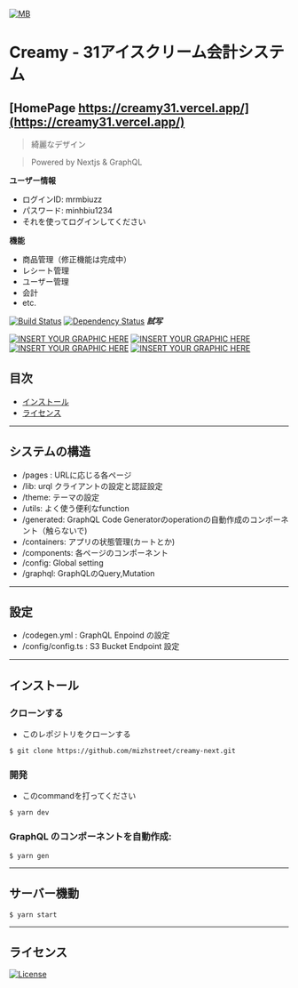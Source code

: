 <a href="#"><img src="https://upload.wikimedia.org/wikipedia/commons/thumb/d/d8/Baskin-Robbins_logo.svg/1200px-Baskin-Robbins_logo.svg.png" title="Mb" alt="MB"></a>

# Creamy - 31アイスクリーム会計システム

## [HomePage https://creamy31.vercel.app/](https://creamy31.vercel.app/)
> 綺麗なデザイン

> Powered by Nextjs & GraphQL




**ユーザー情報**
- ログインID: mrmbiuzz
- パスワード: minhbiu1234
- それを使ってログインしてください


**機能**
- 商品管理（修正機能は完成中）
- レシート管理
- ユーザー管理
- 会計
- etc.

[![Build Status](http://img.shields.io/travis/badges/badgerbadgerbadger.svg?style=flat-square)](https://travis-ci.org/badges/badgerbadgerbadger) [![Dependency Status](http://img.shields.io/gemnasium/badges/badgerbadgerbadger.svg?style=flat-square)](https://gemnasium.com/badges/badgerbadgerbadger)
**_試写_**

[![INSERT YOUR GRAPHIC HERE](https://lh3.googleusercontent.com/pw/ACtC-3d34oARyv895pKpb2cnXx2shad9q55OoguS1-3Ss2uUy-V4Ld02UOiL3knXi1Gnt3XGK2p6djJE7pKun2Dmc5Jv3KdEa5N8tlNp17_v_Uhk8PjtKzCT5gSjmTYHBHKwSVcqZNsnQIu6icHqdQ5P0m8E=w1567-h882-no)]()
[![INSERT YOUR GRAPHIC HERE](https://lh3.googleusercontent.com/pw/ACtC-3c7cthUdhZ8npQSGidNRf0rTNZuufYbPHvfJI8--dTfMjsj8cPzF_DiF8iUD9_vw25wWHJSgBRS5vAJyh_I-OypyTSyHylDP2sJtS2cNMOkhAAbbr-Fgw_HjltElD33V9j65No1EL6MwzvBwELCL_-C=w1064-h883-no?authuser=0)]()
[![INSERT YOUR GRAPHIC HERE](https://lh3.googleusercontent.com/pw/ACtC-3egyTenw9RgJRgHiIgZ8pTewF93uaOO7HmDNNyZ57RrWxuNu8pLI92l4UROspLLyN8tUYPo-3Fe2v3wOUeuskKv5oFl79vIFUAHE84ZH5-hluldQsrX7zKyo5NGLTw22U1YBYiV7_2YxdjaUNta373r=w951-h882-no?authuser=0)]()
[![INSERT YOUR GRAPHIC HERE](https://lh3.googleusercontent.com/pw/ACtC-3dZspac2epbbdRMdfVEMd7nbT5GWT_SycyvNZcCgTNHXW7jTK6G3roInk0c7C9S2HfN_721pmesbYeAmlPPPa0TslBHdKdeSu7ksGFj_ekKOP7RJUndNXfodzizrtVG-EOsfC_ZwSIEbiSFS-N-smVc=w1668-h882-no?authuser=0)]()


## 目次

- [インストール](#インストール)
- [ライセンス](#ライセンス)

---

## システムの構造
- /pages : URLに応じる各ページ
- /lib: urql クライアントの設定と認証設定
- /theme: テーマの設定
- /utils: よく使う便利なfunction
- /generated: GraphQL Code Generatorのoperationの自動作成のコンポーネント（触らないで)
- /containers: アプリの状態管理(カートとか)
- /components: 各ページのコンポーネント
- /config: Global setting
- /graphql: GraphQLのQuery,Mutation
---


## 設定
- /codegen.yml : GraphQL Enpoind の設定
- /config/config.ts : S3 Bucket Endpoint 設定
---

## インストール

### クローンする

- このレポジトリをクローンする

```shell
$ git clone https://github.com/mizhstreet/creamy-next.git
```

### 開発

- このcommandを打ってください

```shell
$ yarn dev
```

### GraphQL のコンポーネントを自動作成:

```shell
$ yarn gen
```


---

## サーバー機動

```shell
$ yarn start
```

---

## ライセンス

[![License](http://img.shields.io/:license-mit-blue.svg?style=flat-square)](http://badges.mit-license.org)
